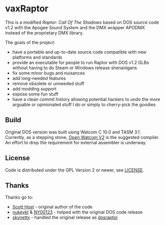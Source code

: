 # vaxRaptor
This is a modified _Raptor: Call Of The Shadows_ based on DOS source code v1.2
with the Apogee Sound System and the DMX wrapper APODMX instead of the proprietary DMX library.

The goals of the project:
* have a portable and up-to-date source code compatible with new platforms and standards
* provide an executable for people to run Raptor with DOS v1.2 GLBs without having
  to do Steam or Windows release shenanigans
* fix some minor bugs and nuisances
* add long-needed features
* remove obsolete or unneeded stuff
* add modding support
* expose some fun stuff
* have a clean commit history allowing potential hackers to undo the more arguable
  or opinionated stuff I do or simply to cherry-pick the goodies

## Build
Original DOS version was built using Watcom C 10.0 and TASM 3.1.
Currently, as a stepping stone, [Open Watcom V2](https://github.com/open-watcom/open-watcom-v2) is the suggested compiler.
An effort to drop the requirement for external assembler is underway.

## License
Code is distributed under the GPL Version 2 or newer, see [LICENSE](https://github.com/FyiurAmron/dosraptor/blob/master/LICENSE).

## Thanks
Thanks go to:
* [Scott Host](https://www.mking.com) - original author of the code
* [nukeykt](https://github.com/nukeykt) & [NY00123](https://github.com/NY00123) - helped with the original DOS code release
* [skynettx](https://github.com/skynettx) - handled the original release as [dosraptor](https://github.com/skynettx/dosraptor)